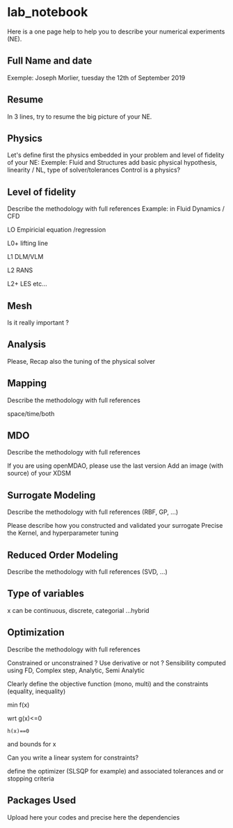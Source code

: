 # lab_notebook
Here is a one page help to help you to describe your numerical experiments (NE).


## Full Name and date
Exemple: Joseph Morlier, tuesday the 12th of September 2019

## Resume
In 3 lines, try to resume the big picture of your NE.

## Physics
Let's define first the physics embedded in your problem and  level of fidelity of your NE:
Exemple: Fluid and Structures
add basic physical hypothesis, linearity / NL, type of solver/tolerances
Control is a physics?

## Level of fidelity
Describe the methodology with full references
Example: in Fluid Dynamics / CFD

LO Empiricial equation /regression

L0+ lifting line

L1 DLM/VLM

L2 RANS 

L2+ LES etc...

## Mesh 
Is it really important ?

## Analysis
Please, Recap also the tuning of the physical solver

## Mapping
Describe the methodology with full references

space/time/both

## MDO
Describe the methodology with full references

If you are using openMDAO, please use the last version
Add an image (with source) of your XDSM

## Surrogate Modeling
Describe the methodology with full references (RBF, GP, ...)

Please describe how you constructed and validated your surrogate
Precise the Kernel, and hyperparameter tuning

## Reduced Order Modeling
Describe the methodology with full references (SVD, ...)

## Type of variables
x can be continuous, discrete, categorial ...hybrid

## Optimization
Describe the methodology with full references

Constrained or unconstrained ?
Use derivative or not ?
Sensibility computed using FD, Complex step, Analytic, Semi Analytic

Clearly define the objective function (mono, multi) and the constraints (equality, inequality)

min f(x)

wrt g(x)<=0

    h(x)==0
    
and bounds for x

Can you write a linear system for constraints?
    
define the optimizer (SLSQP for example) and associated tolerances and or stopping criteria

## Packages Used
Upload here your codes and precise here the dependencies
    
    







